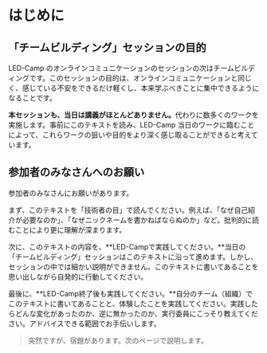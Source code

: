 # はじめに

## 「チームビルディング」セッションの目的
LED-Camp のオンラインコミュニケーションのセッションの次はチームビルディングです。このセッションの目的は、オンラインコミュニケーションと同じく、感じている不安をできるだけ軽くし、本来学ぶべきことに集中できるようになることです。

<b>本セッションも、当日は講義がほとんどありません。</b>代わりに数多くのワークを実施します。事前にこのテキストを読み、LED-Camp 当日のワークに臨むことによって、これらワークの狙いや目的をより深く感じ取ることができると考えています。

## 参加者のみなさんへのお願い
参加者のみなさんにお願いがあります。

まず、このテキストを「技術者の目」で読んでください。例えば、「なぜ自己紹介が必要なのか」、「なぜニックネームを書かねばならぬのか」など。批判的に読むことにより更に理解が深まります。

次に、このテキストの内容を、**LED-Campで実践してください。**当日の「チームビルディング」セッションはこのテキストに沿って進めます。しかし、セッションの中では細かい説明ができません。このテキストに書いてあることを思い出しながら自発的に行動してください。

最後に、**LED-Camp終了後も実践してください。**自分のチーム（組織）でこのテキストに書いてあることと、体験したことを実践してください。実践したらどんな変化があったのか、逆に無かったのか、実行委員にこっそり教えてください。アドバイスできる範囲でお手伝いします。

> 突然ですが、宿題があります。次のページで説明します。